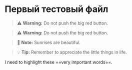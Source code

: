 # Первый тестовый файл

> :warning: **Warning:** Do not push the big red button.

> :warning: **Warning:** Do not push the big red button.

> :memo: **Note:** Sunrises are beautiful.

> :bulb: **Tip:** Remember to appreciate the little things in life.

 I need to highlight these ==very important words==. 